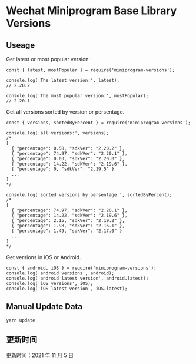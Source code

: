 
# Wechat Miniprogram Base Library Versions

## Useage

Get latest or most popular version:

```;
const { latest, mostPopular } = require('miniprogram-versions');

console.log('The latest version:', latest);
// 2.20.2

console.log('The most popular version:', mostPopular);
// 2.20.1

```

Get all versions sorted by version or persentage.

```
const { versions, sortedByPercent } = require('miniprogram-versions');

console.log('all versions:', versions);
/*
[
  { "percentage": 0.58, "sdkVer": "2.20.2" },
  { "percentage": 74.97, "sdkVer": "2.20.1" },
  { "percentage": 0.03, "sdkVer": "2.20.0" },
  { "percentage": 14.22, "sdkVer": "2.19.6" },
  { "percentage": 0, "sdkVer": "2.19.5" }
  ...
]
*/

console.log('sorted versions by persentage:', sortedByPercent);
/*
[
  { "percentage": 74.97, "sdkVer": "2.20.1" },
  { "percentage": 14.22, "sdkVer": "2.19.6" },
  { "percentage": 2.15, "sdkVer": "2.19.2" },
  { "percentage": 1.98, "sdkVer": "2.16.1" },
  { "percentage": 1.49, "sdkVer": "2.17.0" }
  ...
]
*/
```

Get versions in iOS or Android.

```
const { android, iOS } = require('miniprogram-versions');
console.log('android versions', android);
console.log('android latest version', android.latest);
console.log('iOS versions', iOS);
console.log('iOS latest version', iOS.latest);
```

## Manual Update Data

```
yarn update
```

## 更新时间

更新时间：2021 年 11 月 5 日
